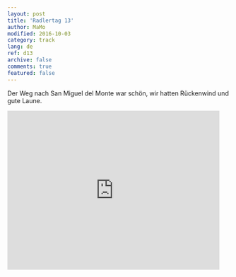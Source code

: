 ```yaml
---   
layout: post 
title: 'Radlertag 13'  
author: MaMo 
modified: 2016-10-03
category: track 
lang: de 
ref: d13
archive: false 
comments: true 
featured: false 
--- 
```


 Der Weg nach San Miguel del Monte war schön, wir hatten Rückenwind und gute Laune.                                                                                                                                                                                                                                                                                                                                                                                                                           

<iframe width='480' height='360' src='http://track-kit.net/maps_s3/?v=embed&track=230347.gpx' frameborder='0' allowfullscreen></iframe>